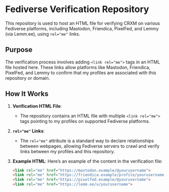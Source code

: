 # Fediverse Verification Repository

This repository is used to host an HTML file for verifying CRXM on various Fediverse platforms, including Mastodon, Friendica, PixelFed, and Lemmy (via Lemm.ee), using `rel="me"` links.

## Purpose

The verification process involves adding `<link rel="me">` tags in an HTML file hosted here. These links allow platforms like Mastodon, Friendica, PixelFed, and Lemmy to confirm that my profiles are associated with this repository or domain. 

## How It Works

1. **Verification HTML File**:
   - The repository contains an HTML file with multiple `<link rel="me">` tags pointing to my profiles on supported Fediverse platforms.

2. **`rel="me"` Links**:
   - The `rel="me"` attribute is a standard way to declare relationships between webpages, allowing Fediverse servers to crawl and verify links between my profiles and this repository.

3. **Example HTML**:
   Here’s an example of the content in the verification file:
   ```html
   <link rel="me" href="https://mastodon.example/@yourusername">
   <link rel="me" href="https://friendica.example/profile/yourusername">
   <link rel="me" href="https://pixelfed.example/@yourusername">
   <link rel="me" href="https://lemm.ee/u/yourusername">
